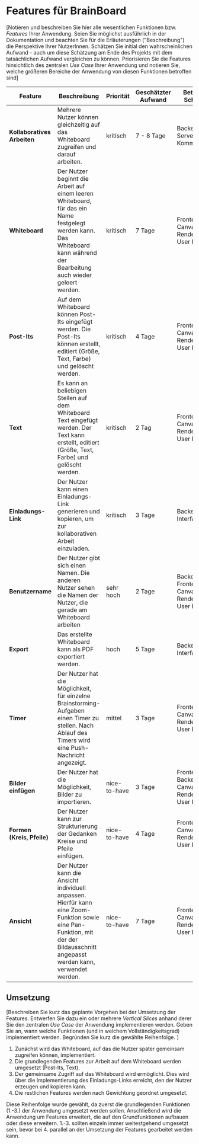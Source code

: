 # Features für BrainBoard

[Notieren und beschreiben Sie hier alle wesentlichen Funktionen bzw. *Features* Ihrer Anwendung. Seien Sie möglichst ausführlich in der Dokumentation und beachten Sie für die Erläuterungen ("Beschreibung") die Perspektive Ihrer NutzerInnen. Schätzen Sie initial den wahrscheinlichen Aufwand - auch um diese Schätzung am Ende des Projekts mit dem tatsächlichen Aufwand vergleichen zu können. Priorisieren Sie die Features hinsichtlich des zentralen *Use Case* Ihrer Anwendung und notieren Sie, welche größeren Bereiche der Anwendung von diesen Funktionen betroffen sind]

| Feature | Beschreibung | Priorität | Geschätzter Aufwand | Betroffene Schichten |
|---------|--------------|-----------|--------------------|---------------------|
| **Kollaboratives Arbeiten** | Mehrere Nutzer können gleichzeitig auf das Whiteboard zugreifen und darauf arbeiten. | kritisch | 7 - 8 Tage | Backend, Server-Client-Kommunikation |
| **Whiteboard** | Der Nutzer beginnt die Arbeit auf einem leeren Whiteboard, für das ein Name festgelegt werden kann. Das Whiteboard kann während der Bearbeitung auch wieder geleert werden. | kritisch | 7 Tage | Frontend, Canvas Rendering, User Interface |
| **Post-Its** | Auf dem Whiteboard können Post-Its eingefügt werden. Die Post-Its können erstellt, editiert (Größe, Text, Farbe) und gelöscht werden. | kritisch | 4 Tage | Frontend, Canvas Rendering, User Interface |
| **Text** | Es kann an beliebigen Stellen auf dem Whiteboard Text eingefügt werden. Der Text kann erstellt, editiert (Größe, Text, Farbe) und gelöscht werden. | kritisch | 2 Tag | Frontend, Canvas Rendering, User Interface |
| **Einladungs-Link** | Der Nutzer kann einen Einladungs-Link generieren und kopieren, um zur kollaborativen Arbeit einzuladen. | kritisch | 3 Tage | Backend, User Interface |
| **Benutzername** | Der Nutzer gibt sich einen Namen. Die anderen Nutzer sehen die Namen der Nutzer, die gerade am Whiteboard arbeiten | sehr hoch | 2 Tage | Backend, Frontend, Canvas Rendering, User Interface |
| **Export** | Das erstellte Whiteboard kann als PDF exportiert werden. | hoch | 5 Tage | Backend, User Interface |
| **Timer** | Der Nutzer hat die Möglichkeit, für einzelne Brainstorming-Aufgaben einen Timer zu stellen. Nach Ablauf des Timers wird eine Push-Nachricht angezeigt. | mittel | 3 Tage | Frontend, Canvas Rendering, User Interface |
| **Bilder einfügen** | Der Nutzer hat die Möglichkeit, Bilder zu importieren. | nice-to-have | 3 Tage | Frontend, Backend, Canvas Rendering, User Interface |
| **Formen (Kreis, Pfeile)** | Der Nutzer kann zur Strukturierung der Gedanken Kreise und Pfeile einfügen. | nice-to-have | 4 Tage | Frontend, Canvas Rendering, User Interface |
| **Ansicht** | Der Nutzer kann die Ansicht individuell anpassen. Hierfür kann eine Zoom-Funktion sowie eine Pan-Funktion, mit der der Bildausschnitt angepasst werden kann, verwendet werden. | nice-to-have | 7 Tage | Frontend, Canvas Rendering, User Interface |




## Umsetzung

[Beschreiben Sie kurz das geplante Vorgehen bei der Umsetzung der Features. Entwerfen Sie dazu ein oder mehrere *Vertical Slices* anhand derer Sie den zentralen *Use Case* der Anwendung implementieren werden. Geben Sie an, wann welche Funktionen (und in welchem Vollständigkeitsgrad) implementiert werden. Begründen Sie kurz die gewählte Reihenfolge. ]

1. Zunächst wird das Whiteboard, auf das die Nutzer später gemeinsam zugreifen können, implementiert.
2. Die grundlegenden Features zur Arbeit auf dem Whiteboard werden umgesetzt (Post-Its, Text).
3. Der gemeinsame Zugriff auf das Whiteboard wird ermöglicht. Dies wird über die Implementierung des Einladungs-Links erreicht, den der Nutzer erzeugen und kopieren kann.
4. Die restlichen Features werden nach Gewichtung geordnet umgesetzt.

Diese Reihenfolge wurde gewählt, da zuerst die grundlegenden Funktionen (1.-3.) der Anwendung umgesetzt werden sollen. Anschließend wird die Anwendung um Features erweitert, die auf den Grundfunktionen aufbauen oder diese erweitern. 1.-3. sollten einzeln immer weitestgehend umgesetzt sein, bevor bei 4. parallel an der Umsetzung der Features gearbeitet werden kann.
